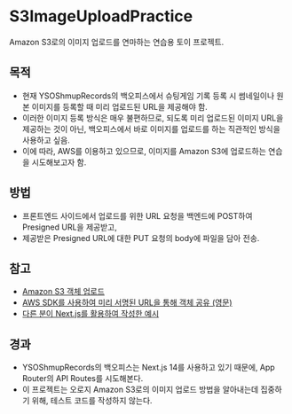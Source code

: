 # S3ImageUploadPractice
Amazon S3로의 이미지 업로드를 연마하는 연습용 토이 프로젝트.

## 목적
- 현재 YSOShmupRecords의 백오피스에서 슈팅게임 기록 등록 시 썸네일이나 원본 이미지를 등록할 때 미리 업로드된 URL을 제공해야 함.
- 이러한 이미지 등록 방식은 매우 불편하므로, 되도록 미리 업로드된 이미지 URL을 제공하는 것이 아닌, 백오피스에서 바로 이미지를 업로드를 하는 직관적인 방식을 사용하고 싶음.
- 이에 따라, AWS를 이용하고 있으므로, 이미지를 Amazon S3에 업로드하는 연습을 시도해보고자 함.

## 방법
- 프론트엔드 사이드에서 업로드를 위한 URL 요청을 백엔드에 POST하여 Presigned URL을 제공받고,
- 제공받은 Presigned URL에 대한 PUT 요청의 body에 파일을 담아 전송.

## 참고
- [Amazon S3 객체 업로드](https://docs.aws.amazon.com/ko_kr/AmazonS3/latest/userguide/upload-objects.html)
- [AWS SDK를 사용하여 미리 서명된 URL을 통해 객체 공유 (영문)](https://docs.aws.amazon.com/AmazonS3/latest/userguide/example_s3_Scenario_PresignedUrl_section.html)
- [다른 분이 Next.js를 활용하여 작성한 예시](https://songsong.dev/entry/S3%EC%97%90-%ED%8C%8C%EC%9D%BC%EC%9D%84-%EC%97%85%EB%A1%9C%EB%93%9C%ED%95%98%EB%8A%94-%EC%84%B8-%EA%B0%80%EC%A7%80-%EB%B0%A9%EB%B2%95)

## 경과
- YSOShmupRecords의 백오피스는 Next.js 14를 사용하고 있기 때문에, App Router의 API Routes를 시도해본다.
- 이 프로젝트는 오로지 Amazon S3로의 이미지 업로드 방법을 알아내는데 집중하기 위해, 테스트 코드를 작성하지 않는다.
